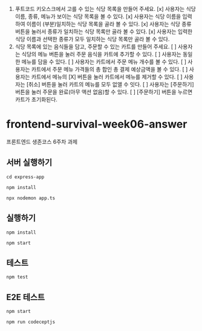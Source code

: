 1. 푸트코드 키오스크에서 고를 수 있는 식당 목록을 만들어 주세요.
  [x] 사용자는 식당 이름, 종류, 메뉴가 보이는 식당 목록을 볼 수 있다.
  [x] 사용자는 식당 이름을 입력하여 이름이 (부분)일치하는 식당 목록을 골라 볼 수 있다.
  [x] 사용자는 식당 종류 버튼을 눌러서 종류가 일치하는 식당 목록만 골라 볼 수 있다.
  [x] 사용자는 입력한 식당 이름과 선택한 종류가 모두 일치하는 식당 목록만 골라 볼 수 있다.
2. 식당 목록에 있는 음식들을 담고, 주문할 수 있는 카트를 만들어 주세요.
  [ ] 사용자는 식당의 메뉴 버튼을 눌러 주문 음식을 카트에 추가할 수 있다.
  [ ] 사용자는 동일한 메뉴를 담을 수 있다.
  [ ] 사용자는 카트에서 주문 메뉴 개수를 볼 수 있다.
  [ ] 사용자는 카트에서 주문 메뉴 가격들의 총 합인 총 결제 예상금액을 볼 수 있다.
  [ ] 사용자는 카트에서 메뉴의 [X] 버튼을 눌러 카트에서 메뉴를 제거할 수 있다.
  [ ] 사용자는 [취소] 버튼을 눌러 카트의 메뉴를 모두 없앨 수 잇다.
  [ ] 사용자는 [주문하기] 버튼을 눌러 주문을 완료(아무 액션 없음)할 수 있다.
      [ ] [주문하기] 버튼을 누르면 카트가 초기화된다.


# frontend-survival-week06-answer

프론트엔드 생존코스 6주차 과제

## 서버 실행하기

```shell
cd express-app

npm install

npx nodemon app.ts
```

## 실행하기

```shell
npm install

npm start
```

## 테스트

```shell
npm test
```

## E2E 테스트

```shell
npm start

npm run codeceptjs
```

